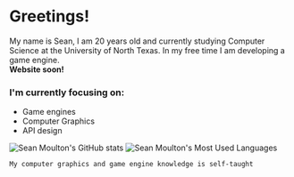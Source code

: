 # Greetings!
My name is Sean, I am 20 years old and currently studying Computer Science at the University of North Texas. In my free time I am developing a game engine.  
**Website soon!**

### I'm currently focusing on:
- Game engines
- Computer Graphics
- API design
  
![Sean Moulton's GitHub stats](https://github-readme-stats.vercel.app/api?username=WindowsVista42&theme=dracula&show_icons=true&count_private=true)
![Sean Moulton's Most Used Languages](https://github-readme-stats.vercel.app/api/top-langs?username=WindowsVista42&theme=dracula&show_icons=true&count_private=true&layout=compact)  

```My computer graphics and game engine knowledge is self-taught```

<!--- #### Feel free to check out some of my projects or maybe my [website](https://WindowsVista42.github.io)! --->
